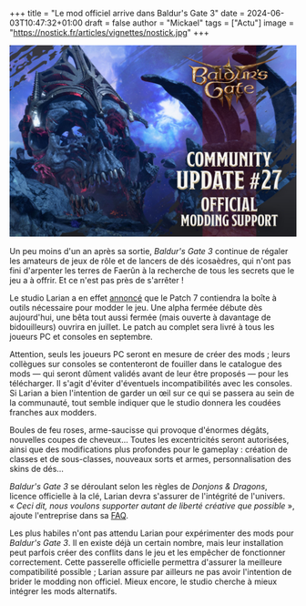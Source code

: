 +++
title = "Le mod officiel arrive dans Baldur's Gate 3"
date = 2024-06-03T10:47:32+01:00
draft = false
author = "Mickael"
tags = ["Actu"]
image = "https://nostick.fr/articles/vignettes/nostick.jpg"
+++

![Baldur's Gate 3](baldur.jpg "") 

Un peu moins d'un an après sa sortie, *Baldur's Gate 3* continue de régaler les amateurs de jeux de rôle et de lancers de dés icosaèdres, qui n'ont pas fini d'arpenter les terres de Faerûn à la recherche de tous les secrets que le jeu a à offrir. Et ce n'est pas près de s'arrêter !

Le studio Larian a en effet [annoncé](https://x.com/baldursgate3/status/1797586744088621138) que le Patch 7 contiendra la boîte à outils nécessaire pour modder le jeu. Une alpha fermée débute dès aujourd'hui, une bêta tout aussi fermée (mais ouverte à davantage de bidouilleurs) ouvrira en juillet. Le patch au complet sera livré à tous les joueurs PC et consoles en septembre.

Attention, seuls les joueurs PC seront en mesure de créer des mods ; leurs collègues sur consoles se contenteront de fouiller dans le catalogue des mods — qui seront dûment validés avant de leur être proposés — pour les télécharger. Il s'agit d'éviter d'éventuels incompatibilités avec les consoles. Si Larian a bien l'intention de garder un œil sur ce qui se passera au sein de la communauté, tout semble indiquer que le studio donnera les coudées franches aux modders.

Boules de feu roses, arme-saucisse qui provoque d'énormes dégâts, nouvelles coupes de cheveux… Toutes les excentricités seront autorisées, ainsi que des modifications plus profondes pour le gameplay : création de classes et de sous-classes, nouveaux sorts et armes, personnalisation des skins de dés…

*Baldur's Gate 3* se déroulant selon les règles de *Donjons & Dragons*, licence officielle à la clé, Larian devra s'assurer de l'intégrité de l'univers. « *Ceci dit, nous voulons supporter autant de liberté créative que possible* », ajoute l'entreprise dans sa [FAQ](https://store.steampowered.com/news/app/1086940/view/4179982568653520452).

Les plus habiles n'ont pas attendu Larian pour expérimenter des mods pour *Baldur's Gate 3*. Il en existe déjà un certain nombre, mais leur installation peut parfois créer des conflits dans le jeu et les empêcher de fonctionner correctement. Cette passerelle officielle permettra d'assurer la meilleure compatibilité possible ; Larian assure par ailleurs ne pas avoir l'intention de brider le modding non officiel. Mieux encore, le studio cherche à mieux intégrer les mods alternatifs.